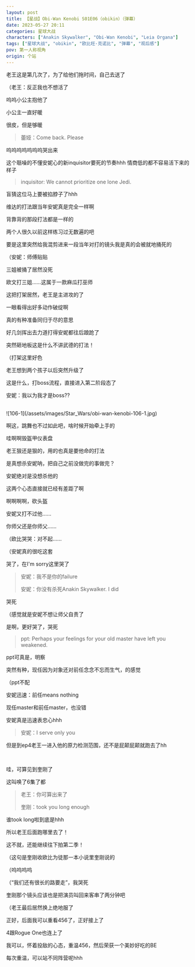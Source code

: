 ```yaml
---
layout: post
title: 【星战】Obi-Wan Kenobi S01E06（obikin）（弹幕）
date: 2023-05-27 20:11
categories: 星球大战
characters: ["Anakin Skywalker", "Obi-Wan Kenobi", "Leia Organa"]
tags: ["星球大战", "obikin", "欧比旺·克诺比", "弹幕", "观后感"]
pov: 第一人称视角
origin: 个站
---
```


老王这是第几次了，为了给他们拖时间，自己去送了

（老王：反正我也不想活了

呜呜小公主抱他了

小公主一直好暖

很皮，但是够暖

> 蕾娅：Come back. Please

呜呜呜呜呜呜呜哭出来

这个聒噪的不懂安妮心的新inquisitor要死的节奏hhh 情商低的都不容易活下来的样子

> inquisitor: We cannot prioritize one lone Jedi.

盲猜这位马上要被掐脖子了hhh

维达的打法跟当年安妮真是完全一样啊

背靠背的那段打法都是一样的

两个人很久以前这样练习过无数遍的吧

要是这里突然给我混剪进来一段当年对打的镜头我是真的会被就地捅死的

（安妮：师傅贴贴

三姐被捅了居然没死

欧文打三姐……这属于一款麻瓜打巫师

这把打架居然，老王是主进攻的了

一眼看得出好多动作破绽啊

真的有种准备同归于尽的意思

好几剑挥出去力道打得安妮都往后踉跄了

突然砸地板这是什么不讲武德的打法！

（打架这里好色

老王想到两个孩子以后突然升级了

这是什么，打boss流程，直接进入第二阶段态了

安妮：我以为我才是boss??

<br>
![106-1](/assets/images/Star_Wars/obi-wan-kenobi-106-1.jpg)

啊这，跳舞也不过如此吧，啥时候开始牵上手的

哇啊啊毁盔甲仪表盘

老王狠还是狠的，用的也真是要他命的打法

是真想杀安妮呐，把自己之前没做完的事做完？

安妮绝对是没想杀他的

这两个心态直接就已经有差距了啊

啊啊啊啊，砍头盔

安妮又打不过他……

你师父还是你师父……

（欧比哭哭：对不起……

（安妮真的很吃这套

哭了，在I'm sorry这里哭了

> 安妮：我不是你的failure
>
> 安妮：你没有杀死Anakin Skywalker. I did

哭死

（感觉就是安妮不想让师父自责了

是啊，更好哭了，哭死

> ppt: Perhaps your feelings for your old master have left you weakened.

ppt可真是，明察

突然有种，现任因为对象还对前任念念不忘而生气，的感觉

（ppt不配

安妮迅速：前任means nothing

现任master和前任master，也没错

安妮真是迅速表忠心hhh

> 安妮：I serve only you

但是到ep4老王一进入他的原力检测范围，还不是屁颠屁颠就跑去了hh

<br>

哇，可算见到奎刚了

这叫唤了6集了都

> 老王：你可算出来了
>
> 奎刚：took you long enough

谁took long啦到底是hhh

所以老王后面跑哪里去了！

这不就，还能继续往下拍第二季！

（这句是奎刚收欧比为徒那一本小说里奎刚说的

（呜呜呜呜

（“我们还有很长的路要走”，我哭死

奎刚那个镜头应该也是把演员叫回来客串了两分钟吧

（老王最后居然换上绝地服了

正好，后面我可以重看456了，正好接上了

4跟Rogue One也连上了

我可以，怀着投敌的心态，重温456，然后荣获一个美妙好吃的BE

每次重温，可以站不同阵营呢hhh
